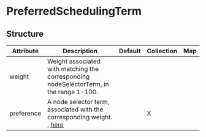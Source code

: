# PreferredSchedulingTerm 
 

## Structure 
 

| Attribute  | Description                                                                                                    | Default | Collection | Map  |
| ---------- | -------------------------------------------------------------------------------------------------------------- | ------- | ---------- | ---  |
| weight     | Weight associated with matching the corresponding nodeSelectorTerm, in the range 1-100.                        |         |            |      |
| preference | A node selector term, associated with the corresponding weight. , [here](NodeSelectorTerm/NodeSelectorTerm.md) |         | X          |      |